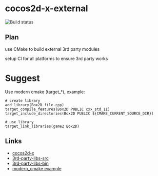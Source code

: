 # cocos2d-x-external

![Build status](https://travis-ci.org/cocos2d/cocos2d-x-external.svg?branch=master)

<!-- ![Build status](https://ci.appveyor.com/api/projects/status/c28chdikeqjxvggi?svg=true) -->

## Plan

use CMake to build external 3rd party modules

setup CI for all platforms to ensure 3rd party works

# Suggest

Use modern cmake (target_*), example:
```
# create library
add_library(Box2D file.cpp)
target_compile_features(Box2D PUBLIC cxx_std_11)
target_include_directories(Box2D PUBLIC ${CMAKE_CURRENT_SOURCE_DIR})

# use library
target_link_libraries(game2 Box2D)
```

## Links

- [cocos2d-x](https://github.com/cocos2d/cocos2d-x)
- [3rd-party-libs-src](https://github.com/cocos2d/cocos2d-x-3rd-party-libs-src)
- [3rd-party-libs-bin](https://github.com/cocos2d/cocos2d-x-3rd-party-libs-bin)
- [modern_cmake example](https://github.com/crazyhappygame/modern_cmake)
